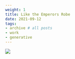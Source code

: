 ```yaml
---
weight: 1
title: Like the Emperors Robe
date: 2021-09-12
tags:
- archive # all posts
- work
- generative
---
```


![](https://live.staticflickr.com/65535/52644126038_219fbfc38c_b_d.jpg)